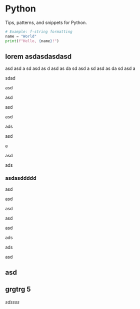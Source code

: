 # Python

Tips, patterns, and snippets for Python.

```python
# Example: f-string formatting
name = "World"
print(f"Hello, {name}!")
```

## lorem asdasdasdasd
asd
asd
a
sd
asd
as
d
asd
as
da
sd
asd
a
sd
asd
as
da
sd
asd
a

sdad

asd

asd

asd

asd

ads

asd

a

asd

ads

### asdasddddd

asd

asd

asd

asd

asd

ads

ads

asd

## asd

## grgtrg 5

###### sdssss

